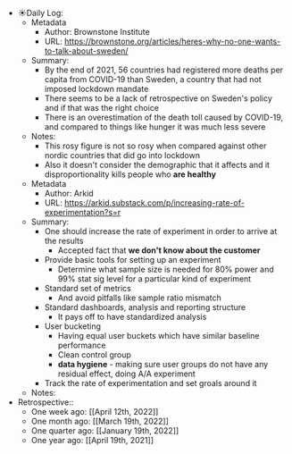 - ☀️Daily Log:
    - Metadata
        - Author: Brownstone Institute
        - URL: https://brownstone.org/articles/heres-why-no-one-wants-to-talk-about-sweden/
    - Summary:
        - By the end of 2021, 56 countries had registered more deaths per capita from COVID-19 than Sweden, a country that had not imposed lockdown mandate
        - There seems to be a lack of retrospective on Sweden's policy and if that was the right choice
        - There is an overestimation of the death toll caused by COVID-19, and compared to things like hunger it was much less severe
    - Notes:
        - This rosy figure is not so rosy when compared against other nordic countries that did go into lockdown
        - Also it doesn't consider the demographic that it affects and it disproportionality kills people who __are healthy__
    - Metadata
        - Author: Arkid
        - URL: https://arkid.substack.com/p/increasing-rate-of-experimentation?s=r
    - Summary:
        - One should increase the rate of experiment in order to arrive at the results
            - Accepted fact that __we don't know about the customer__
        - Provide basic tools for setting up an experiment
            - Determine what sample size is needed for 80% power and 99% stat sig level for a particular kind of experiment
        - Standard set of metrics
            - And avoid pitfalls like sample ratio mismatch
        - Standard dashboards, analysis and reporting structure
            - It pays off to have standardized analysis
        - User bucketing
            - Having equal user buckets which have similar baseline performance
            - Clean control group
            - **data hygiene** - making sure user groups do not have any residual effect, doing A/A experiment
        - Track the rate of experimentation and set groals around it
    - Notes:
- Retrospective::
    - One week ago: [[April 12th, 2022]]
    - One month ago: [[March 19th, 2022]]
    - One quarter ago: [[January 19th, 2022]]
    - One year ago: [[April 19th, 2021]]
